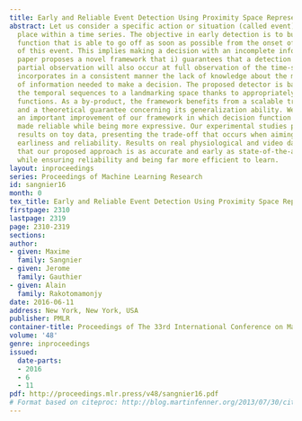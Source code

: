```yaml
---
title: Early and Reliable Event Detection Using Proximity Space Representation
abstract: Let us consider a specific action or situation (called event) that takes
  place within a time series. The objective in early detection is to build a decision
  function that is able to go off as soon as possible from the onset of an occurrence
  of this event. This implies making a decision with an incomplete information. This
  paper proposes a novel framework that i) guarantees that a detection made with a
  partial observation will also occur at full observation of the time-series; ii)
  incorporates in a consistent manner the lack of knowledge about the minimal amount
  of information needed to make a decision. The proposed detector is based on mapping
  the temporal sequences to a landmarking space thanks to appropriately designed similarity
  functions. As a by-product, the framework benefits from a scalable training algorithm
  and a theoretical guarantee concerning its generalization ability. We also discuss
  an important improvement of our framework in which decision function can still be
  made reliable while being more expressive. Our experimental studies provide compelling
  results on toy data, presenting the trade-off that occurs when aiming at accuracy,
  earliness and reliability. Results on real physiological and video datasets show
  that our proposed approach is as accurate and early as state-of-the-art algorithm,
  while ensuring reliability and being far more efficient to learn.
layout: inproceedings
series: Proceedings of Machine Learning Research
id: sangnier16
month: 0
tex_title: Early and Reliable Event Detection Using Proximity Space Representation
firstpage: 2310
lastpage: 2319
page: 2310-2319
sections: 
author:
- given: Maxime
  family: Sangnier
- given: Jerome
  family: Gauthier
- given: Alain
  family: Rakotomamonjy
date: 2016-06-11
address: New York, New York, USA
publisher: PMLR
container-title: Proceedings of The 33rd International Conference on Machine Learning
volume: '48'
genre: inproceedings
issued:
  date-parts:
  - 2016
  - 6
  - 11
pdf: http://proceedings.mlr.press/v48/sangnier16.pdf
# Format based on citeproc: http://blog.martinfenner.org/2013/07/30/citeproc-yaml-for-bibliographies/
---
```


